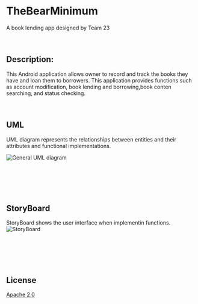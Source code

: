 # TheBearMinimum
A book lending app designed by Team 23<br /><br /><br />




## **Description**:

This Android application allows owner to record and track the books they have and loan them to borrowers.  This application provides functions such as account modification, 
book lending and borrowing,book conten searching, and status checking. <br /><br /><br />



## **UML**


UML diagram represents the relationships between entities and their attributes and functional implementations.

![General UML diagram](https://user-images.githubusercontent.com/58434423/95936904-dcc23200-0d93-11eb-90b8-07b5766ec71a.png)
<br /><br /><br /><br /><br /><br />

## **StoryBoard**



StoryBoard shows the user interface when implementin functions.
![StoryBoard](https://user-images.githubusercontent.com/59704757/96054295-9544b000-0e3e-11eb-84aa-00f848e0098e.png)
<br /><br /><br /><br /><br /><br />

## License

[Apache 2.0](https://choosealicense.com/licenses/apache-2.0/)
<br /><br /><br /><br /><br /><br />





